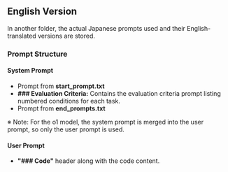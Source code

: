 ## English Version

In another folder, the actual Japanese prompts used and their English-translated versions are stored.

### Prompt Structure

#### System Prompt
- Prompt from **start_prompt.txt**
- **### Evaluation Criteria:**
  Contains the evaluation criteria prompt listing numbered conditions for each task.
- Prompt from **end_prompts.txt**

※ Note: For the o1 model, the system prompt is merged into the user prompt, so only the user prompt is used.

#### User Prompt
- **"### Code"** header along with the code content.
